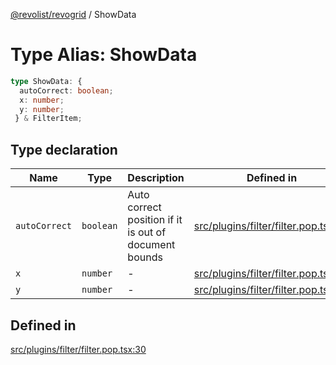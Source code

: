 [@revolist/revogrid](README.md) / ShowData

# Type Alias: ShowData

```ts
type ShowData: {
  autoCorrect: boolean;
  x: number;
  y: number;
 } & FilterItem;
```

## Type declaration

| Name | Type | Description | Defined in |
| ------ | ------ | ------ | ------ |
| `autoCorrect` | `boolean` | Auto correct position if it is out of document bounds | [src/plugins/filter/filter.pop.tsx:36](https://github.com/revolist/revogrid/blob/2bbd565b6ba0fbdf72ee22dd6361908f69d8c6e1/src/plugins/filter/filter.pop.tsx#L36) |
| `x` | `number` | - | [src/plugins/filter/filter.pop.tsx:31](https://github.com/revolist/revogrid/blob/2bbd565b6ba0fbdf72ee22dd6361908f69d8c6e1/src/plugins/filter/filter.pop.tsx#L31) |
| `y` | `number` | - | [src/plugins/filter/filter.pop.tsx:32](https://github.com/revolist/revogrid/blob/2bbd565b6ba0fbdf72ee22dd6361908f69d8c6e1/src/plugins/filter/filter.pop.tsx#L32) |

## Defined in

[src/plugins/filter/filter.pop.tsx:30](https://github.com/revolist/revogrid/blob/2bbd565b6ba0fbdf72ee22dd6361908f69d8c6e1/src/plugins/filter/filter.pop.tsx#L30)
